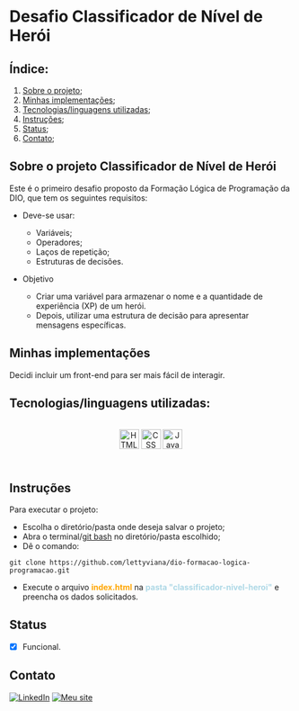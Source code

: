 # **Desafio Classificador de Nível de Herói**

## **Índice:**

1. [Sobre o projeto](#sobre-o-projeto-lar-canino);
2. [Minhas implementações](#minhas-implementações);
3. [Tecnologias/linguagens utilizadas](#tecnologiaslinguagens-utilizadas);
4. [Instruções](#instruções);
5. [Status](#status);
6. [Contato](#contato);

## **Sobre o projeto Classificador de Nível de Herói**

Este é o primeiro desafio proposto da Formação Lógica de Programação da DIO, que tem os seguintes requisitos: <br/>

* Deve-se usar:

  - Variáveis;
  - Operadores;
  - Laços de repetição;
  - Estruturas de decisões.

* Objetivo

  - Criar uma variável para armazenar o nome e a quantidade de experiência (XP) de um herói.
  - Depois, utilizar uma estrutura de decisão para apresentar mensagens específicas.


## **Minhas implementações**

Decidi incluir um front-end para ser mais fácil de interagir. <br/>

## **Tecnologias/linguagens utilizadas:**

<div style="display: inline_block" align="center"><br />
    <img src="https://img.shields.io/badge/html5-E34F26?style=for-the-badge&logo=html5&logoColor=white" height="35px" alt="HTML" align="center" />
    <img src="https://img.shields.io/badge/CSS-1572B6?style=for-the-badge&logo=css3&logoColor=white" height="35px" alt="CSS" align="center" />
    <img src="https://img.shields.io/badge/javascript-F7DF1E?style=for-the-badge&logo=javascript&logoColor=black" height="35px" alt="JavaScript" align="center" />
</div><br />

#

## **Instruções**

Para executar o projeto:

- Escolha o diretório/pasta onde deseja salvar o projeto;
- Abra o terminal/[git bash](https://git-scm.com/downloads) no diretório/pasta escolhido;
- Dê o comando:

```
git clone https://github.com/lettyviana/dio-formacao-logica-programacao.git
```

* Execute o arquivo <strong style="color:orange">index.html</strong> na <strong style="color:lightblue">pasta "classificador-nivel-heroi"</strong> e preencha os dados solicitados.

## **Status**

- [x] Funcional.


## **Contato**
[![LinkedIn](https://img.shields.io/badge/LinkedIn-0077B5?style=for-the-badge&logo=linkedin&logoColor=white)](https://www.linkedin.com/in/leticiaviana-trad-dev/)
[![Meu site](https://img.shields.io/badge/Meu%20site-800080?style=for-the-badge&logoColor=white)](https://www.leticiaviana.com/#contato)